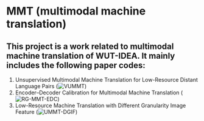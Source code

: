 
# MMT (multimodal machine translation)

## This project is a work related to multimodal machine translation of WUT-IDEA. It mainly includes the following paper codes:

1. Unsupervised Multimodal Machine Translation for Low-Resource Distant Language Pairs (![VUMMT](./Tallip2024-VUMMT))
2. Encoder–Decoder Calibration for Multimodal Machine Translation (![RG-MMT-EDC](./TAI2024-EDC))
3. Low-Resource Machine Translation with Different Granularity Image Feature (![UMMT-DGIF](./prcv2024-UMMT-DGIF))
